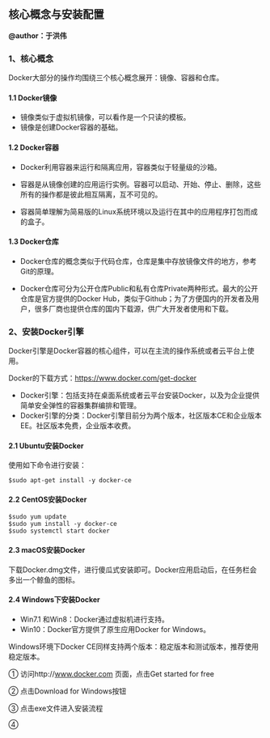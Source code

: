 ## 核心概念与安装配置

**@author：于洪伟**



### 1、核心概念

Docker大部分的操作均围绕三个核心概念展开：镜像、容器和仓库。

#### 1.1 Docker镜像

* 镜像类似于虚拟机镜像，可以看作是一个只读的模板。
* 镜像是创建Docker容器的基础。

#### 1.2 Docker容器

* Docker利用容器来运行和隔离应用，容器类似于轻量级的沙箱。

* 容器是从镜像创建的应用运行实例。容器可以启动、开始、停止、删除，这些所有的操作都是彼此相互隔离，互不可见的。
* 容器简单理解为简易版的Linux系统环境以及运行在其中的应用程序打包而成的盒子。

#### 1.3 Docker仓库

* Docker仓库的概念类似于代码仓库，仓库是集中存放镜像文件的地方，参考Git的原理。

* Docker仓库可分为公开仓库Public和私有仓库Private两种形式。最大的公开仓库是官方提供的Docker Hub，类似于Github；为了方便国内的开发者及用户，很多厂商也提供仓库的国内下载源，供广大开发者使用和下载。



### 2、安装Docker引擎

Docker引擎是Docker容器的核心组件，可以在主流的操作系统或者云平台上使用。

Docker的下载方式：https://www.docker.com/get-docker

* Docker引擎：包括支持在桌面系统或者云平台安装Docker，以及为企业提供简单安全弹性的容器集群编排和管理。
* Docker引擎的分类：Docker引擎目前分为两个版本，社区版本CE和企业版本EE。社区版本免费，企业版本收费。



#### 2.1 Ubuntu安装Docker

使用如下命令进行安装：

```
$sudo apt-get install -y docker-ce
```

#### 2.2 CentOS安装Docker

```
$sudo yum update
$sudo yum install -y docker-ce
$sudo systemctl start docker
```

#### 2.3 macOS安装Docker

下载Docker.dmg文件，进行傻瓜式安装即可。Docker应用启动后，在任务栏会多出一个鲸鱼的图标。

#### 2.4 Windows下安装Docker

* Win7.1 和Win8：Docker通过虚拟机进行支持。
* Win10：Docker官方提供了原生应用Docker for Windows。

Windows环境下Docker CE同样支持两个版本：稳定版本和测试版本，推荐使用稳定版本。

① 访问http://www.docker.com 页面，点击Get started for free

② 点击Download for Windows按钮

③ 点击exe文件进入安装流程

④ 

